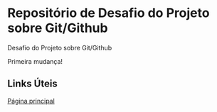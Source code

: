 # Repositório de Desafio do Projeto sobre Git/Github

Desafio do Projeto sobre Git/Github

Primeira mudança!

## Links Úteis

[Página principal](https://github.com/gustavograeve/primeiro-repo-dio)
